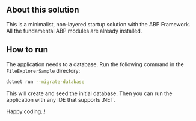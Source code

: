 ## About this solution

This is a minimalist, non-layered startup solution with the ABP Framework. All the fundamental ABP modules are already installed.

## How to run

The application needs to a database. Run the following command in the `FileExplorerSample` directory:

````bash
dotnet run --migrate-database
````

This will create and seed the initial database. Then you can run the application with any IDE that supports .NET.

Happy coding..!



